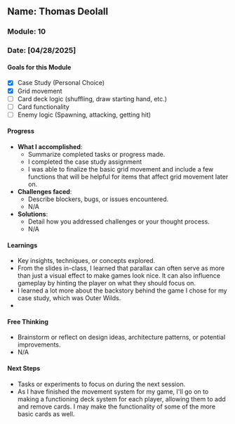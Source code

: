 <!-- Markdown Docs: https://docs.github.com/en/get-started/writing-on-github/getting-started-with-writing-and-formatting-on-github/basic-writing-and-formatting-syntax -->
## Name: Thomas Deolall
### Module: 10

<!-- Repeat the below as needed-->
### Date: [04/28/2025]

#### Goals for this Module
<!-- Example Template (include the brackets to make a checklist, fill them in as appropriate
- [ ] Goal 1
- [ ] Goal 2
- [ ] Goal 3
-->
 - [x] Case Study (Personal Choice)
- [x] Grid movement
- [ ] Card deck logic (shuffling, draw starting hand, etc.)
- [ ] Card functionality
- [ ] Enemy logic (Spawning, attacking, getting hit)

#### Progress
- **What I accomplished**:
  - Summarize completed tasks or progress made.
  - I completed the case study assignment
  - I was able to finalize the basic grid movement and include a few functions that will be helpful for items that affect grid movement later on.
- **Challenges faced**:
  - Describe blockers, bugs, or issues encountered.
  - N/A
- **Solutions**:
  - Detail how you addressed challenges or your thought process.
  - N/A

#### Learnings
- Key insights, techniques, or concepts explored.
- From the slides in-class, I learned that parallax can often serve as more than just a visual effect to make games look nice. It can also influence gameplay by hinting the player on what they should focus on.
- I learned a lot more about the backstory behind the game I chose for my case study, which was Outer Wilds.
- 

#### Free Thinking
- Brainstorm or reflect on design ideas, architecture patterns, or potential improvements.
-  N/A
   
#### Next Steps
- Tasks or experiments to focus on during the next session.
- As I have finished the movement system for my game, I'll go on to making a functioning deck system for each player, allowing them to add and remove cards. I may make the functionality of some of the more basic cards as well.
